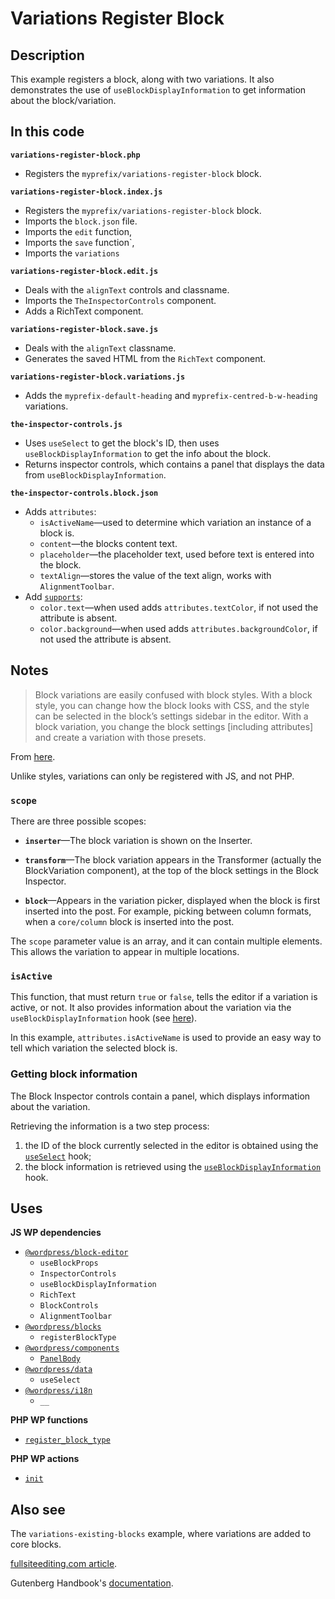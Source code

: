 # Variations Register Block

## Description

This example registers a block, along with two variations. It also demonstrates the use of `useBlockDisplayInformation` to get information about the block/variation.

## In this code

**`variations-register-block.php`**

-   Registers the `myprefix/variations-register-block` block.

**`variations-register-block.index.js`**

-   Registers the `myprefix/variations-register-block` block.
-   Imports the `block.json` file.
-   Imports the `edit` function,
-   Imports the `save` function`,
-   Imports the `variations`

**`variations-register-block.edit.js`**

-   Deals with the `alignText` controls and classname.
-   Imports the `TheInspectorControls` component.
-   Adds a RichText component.

**`variations-register-block.save.js`**

-   Deals with the `alignText` classname.
-   Generates the saved HTML from the `RichText` component.

**`variations-register-block.variations.js`**

-   Adds the `myprefix-default-heading` and `myprefix-centred-b-w-heading` variations.

**`the-inspector-controls.js`**

-   Uses `useSelect` to get the block's ID, then uses `useBlockDisplayInformation` to get the info about the block.
-   Returns inspector controls, which contains a panel that displays the data from `useBlockDisplayInformation`.

**`the-inspector-controls.block.json`**

-   Adds `attributes`:
    -   `isActiveName`—used to determine which variation an instance of a block is.
    -   `content`—the blocks content text.
    -   `placeholder`—the placeholder text, used before text is entered into the block.
    -   `textAlign`—stores the value of the text align, works with `AlignmentToolbar`.
-   Add [`supports`](https://developer.wordpress.org/block-editor/reference-guides/block-api/block-supports/):
    -   `color.text`—when used adds `attributes.textColor`, if not used the attribute is absent.
    -   `color.background`—when used adds `attributes.backgroundColor`, if not used the attribute is absent.

## Notes

> Block variations are easily confused with block styles. With a block style, you can change how the block looks with CSS, and the style can be selected in the block’s settings sidebar in the editor. With a block variation, you change the block settings [including attributes] and create a variation with those presets.

From [here](https://fullsiteediting.com/lessons/block-variations/).

Unlike styles, variations can only be registered with JS, and not PHP.

### `scope`

There are three possible scopes:

-   **`inserter`**—The block variation is shown on the Inserter.

-   **`transform`**—The block variation appears in the Transformer (actually the BlockVariation component), at the top of the block settings in the Block Inspector.

-   **`block`**—Appears in the variation picker, displayed when the block is first inserted into the post. For example, picking between column formats, when a `core/column` block is inserted into the post.

The `scope` parameter value is an array, and it can contain multiple elements. This allows the variation to appear in multiple locations.

### `isActive`

This function, that must return `true` or `false`, tells the editor if a variation is active, or not. It also provides information about the variation via the `useBlockDisplayInformation` hook (see [here](https://developer.wordpress.org/block-editor/reference-guides/block-api/block-variations/)).

In this example, `attributes.isActiveName` is used to provide an easy way to tell which variation the selected block is.

### Getting block information

The Block Inspector controls contain a panel, which displays information about the variation.

Retrieving the information is a two step process:

1. the ID of the block currently selected in the editor is obtained using the [`useSelect`](https://developer.wordpress.org/block-editor/reference-guides/packages/packages-data/#useselect) hook;
2. the block information is retrieved using the [`useBlockDisplayInformation`](https://developer.wordpress.org/block-editor/reference-guides/packages/packages-block-editor/#useblockdisplayinformation) hook.

## Uses

**JS WP dependencies**

-   [`@wordpress/block-editor`](https://developer.wordpress.org/block-editor/reference-guides/packages/packages-block-editor/)
    -   `useBlockProps`
    -   `InspectorControls`
    -   `useBlockDisplayInformation`
    -   `RichText`
    -   `BlockControls`
    -   `AlignmentToolbar`
-   [`@wordpress/blocks`](https://developer.wordpress.org/block-editor/reference-guides/packages/packages-blocks/)
    -   `registerBlockType`
-   [`@wordpress/components`](https://developer.wordpress.org/block-editor/reference-guides/components/)
    -   [`PanelBody`](https://developer.wordpress.org/block-editor/reference-guides/components/panel/)
-   [`@wordpress/data`](https://developer.wordpress.org/block-editor/reference-guides/packages/packages-data/)
    -   `useSelect`
-   [`@wordpress/i18n`](https://developer.wordpress.org/block-editor/reference-guides/packages/packages-i18n/)
    -   `__`

**PHP WP functions**

-   [`register_block_type`](https://developer.wordpress.org/reference/functions/register_block_type/)

**PHP WP actions**

-   [`init`](https://developer.wordpress.org/reference/hooks/init/)

## Also see

The `variations-existing-blocks` example, where variations are added to core blocks.

[fullsiteediting.com article](`https://fullsiteediting.com/lessons/block-variations/`).

Gutenberg Handbook's [documentation](https://developer.wordpress.org/block-editor/reference-guides/block-api/block-variations/).
